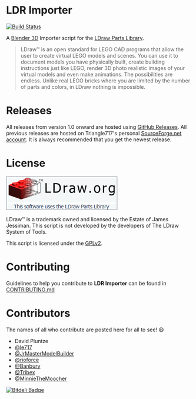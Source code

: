 # LDR Importer #

[![Build Status](https://travis-ci.org/le717/LDR-Importer.png?branch=master)](https://travis-ci.org/le717/LDR-Importer)

A [Blender 3D](http://www.blender.org) Importer script for the [LDraw Parts Library](http://www.ldraw.org).

> LDraw&trade; is an open standard for LEGO CAD programs that allow the user to create virtual LEGO models and scenes. You can use it to document models
you have physically built, create building instructions just like LEGO, render 3D photo realistic images of your virtual models and even make animations.
The possibilities are endless. Unlike real LEGO bricks where you are limited by the number of parts and colors, in LDraw nothing is impossible.

# Releases #

All releases from version 1.0 onward are hosted using [GitHub Releases](https://github.com/le717/LDR-Importer/releases).
All previous releases are hosted on Triangle717's personal [SourceForge.net account](http://sourceforge.net/projects/le717.u/files/Blender/Blender%202.6%20LDraw%20Importer/). It is always recommended that you get the newest release.

# License #

<a target="_blank" href="http://www.ldraw.org/"><img src="Documentation/Official_LDraw_Logo.png" /></a>

LDraw&trade; is a trademark owned and licensed by the Estate of James Jessiman. This script is not developed by the developers of The LDraw System of Tools.

This script is licensed under the [GPLv2](http://www.gnu.org/licenses/gpl-2.0.html).

# Contributing #

Guidelines to help you contribute to **LDR Importer** can be found in [CONTRIBUTING.md](Documentation/CONTRIBUTING.md)

# Contributors #

The names of all who contribute are posted here for all to see! :smiley:

* David Pluntze
* [@le717](https://github.com/le717)
* [@JrMasterModelBuilder](https://github.com/JrMasterModelBuilder)
* [@rioforce](https://github.com/rioforce)
* [@Banbury](https://github.com/Banbury)
* [@Tribex](https://github.com/Tribex)
* [@MinnieTheMoocher](https://github.com/MinnieTheMoocher)


[![Bitdeli Badge](https://d2weczhvl823v0.cloudfront.net/le717/ldr-importer/trend.png)](https://bitdeli.com/free "Bitdeli Badge")

